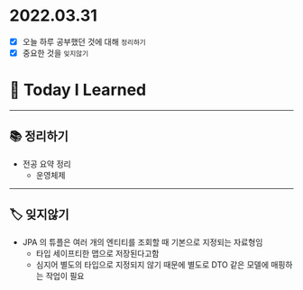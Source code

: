 # 2022.03.31

- [x]  오늘 하루 공부했던 것에 대해 `정리하기`
- [x]  중요한 것을 `잊지않기`

# 🚩 Today I Learned

---

## 📚 정리하기

- 전공 요약 정리
    - 운영체제

---

## 🏷 잊지않기

- JPA 의 튜플은 여러 개의 엔티티를 조회할 때 기본으로 지정되는 자료형임
    - 타입 세이프티한 맵으로 저장된다고함
    - 심지어 별도의 타입으로 지정되지 않기 때문에 별도로 DTO 같은 모델에 매핑하는 작업이 필요